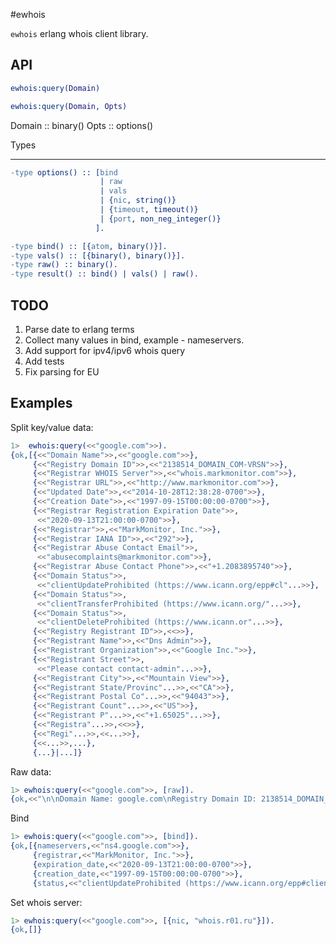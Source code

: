 #ewhois

`ewhois` erlang whois client library.

API
---

```erlang
ewhois:query(Domain)
```

```erlang
ewhois:query(Domain, Opts)
```

Domain :: binary()
Opts   :: options()

Types
_____

```erlang
-type options() :: [bind
                    | raw
                    | vals
                    | {nic, string()}
                    | {timeout, timeout()}
                    | {port, non_neg_integer()}
                   ].

-type bind() :: [{atom, binary()}].
-type vals() :: [{binary(), binary()}].
-type raw() :: binary().
-type result() :: bind() | vals() | raw().
```

TODO
----
1. Parse date to erlang terms
2. Collect many values in bind, example - nameservers.
3. Add support for ipv4/ipv6 whois query
4. Add tests
5. Fix parsing for EU

Examples
--------

Split key/value data:

```erlang
1>  ewhois:query(<<"google.com">>).
{ok,[{<<"Domain Name">>,<<"google.com">>},
     {<<"Registry Domain ID">>,<<"2138514_DOMAIN_COM-VRSN">>},
     {<<"Registrar WHOIS Server">>,<<"whois.markmonitor.com">>},
     {<<"Registrar URL">>,<<"http://www.markmonitor.com">>},
     {<<"Updated Date">>,<<"2014-10-28T12:38:28-0700">>},
     {<<"Creation Date">>,<<"1997-09-15T00:00:00-0700">>},
     {<<"Registrar Registration Expiration Date">>,
      <<"2020-09-13T21:00:00-0700">>},
     {<<"Registrar">>,<<"MarkMonitor, Inc.">>},
     {<<"Registrar IANA ID">>,<<"292">>},
     {<<"Registrar Abuse Contact Email">>,
      <<"abusecomplaints@markmonitor.com">>},
     {<<"Registrar Abuse Contact Phone">>,<<"+1.2083895740">>},
     {<<"Domain Status">>,
      <<"clientUpdateProhibited (https://www.icann.org/epp#cl"...>>},
     {<<"Domain Status">>,
      <<"clientTransferProhibited (https://www.icann.org/"...>>},
     {<<"Domain Status">>,
      <<"clientDeleteProhibited (https://www.icann.or"...>>},
     {<<"Registry Registrant ID">>,<<>>},
     {<<"Registrant Name">>,<<"Dns Admin">>},
     {<<"Registrant Organization">>,<<"Google Inc.">>},
     {<<"Registrant Street">>,
      <<"Please contact contact-admin"...>>},
     {<<"Registrant City">>,<<"Mountain View">>},
     {<<"Registrant State/Provinc"...>>,<<"CA">>},
     {<<"Registrant Postal Co"...>>,<<"94043">>},
     {<<"Registrant Count"...>>,<<"US">>},
     {<<"Registrant P"...>>,<<"+1.65025"...>>},
     {<<"Registra"...>>,<<>>},
     {<<"Regi"...>>,<<...>>},
     {<<...>>,...},
     {...}|...]}
```

Raw data:

```erlang
1> ewhois:query(<<"google.com">>, [raw]).
{ok,<<"\n\nDomain Name: google.com\nRegistry Domain ID: 2138514_DOMAIN_COM-VRSN\nRegistrar WHOIS Server: whois.markmoni"...>>}
```

Bind

```erlang
1> ewhois:query(<<"google.com">>, [bind]).
{ok,[{nameservers,<<"ns4.google.com">>},
     {registrar,<<"MarkMonitor, Inc.">>},
     {expiration_date,<<"2020-09-13T21:00:00-0700">>},
     {creation_date,<<"1997-09-15T00:00:00-0700">>},
     {status,<<"clientUpdateProhibited (https://www.icann.org/epp#clientUpdateProhibited)">>}]}
```

Set whois server:

```erlang
1> ewhois:query(<<"google.com">>, [{nic, "whois.r01.ru"}]).
{ok,[]}
```
